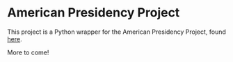 # American Presidency Project

This project is a Python wrapper for the American Presidency Project, found [here](http://www.presidency.ucsb.edu).

More to come!